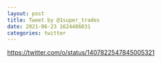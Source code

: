 ```yaml
--- 
layout: post 
title: Tweet by @1super_trades 
date: 2021-06-23 1624486031 
categories: twitter 
--- 
```

https://twitter.com/o/status/1407822547845005321